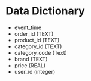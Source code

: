 # Data Dictionary
- event_time
- order_id (TEXT)
- product_id (TEXT)
- category_id (TEXT)
- category_code (Text)
- brand (TEXT)
- price (REAL)
- user_id (integer)